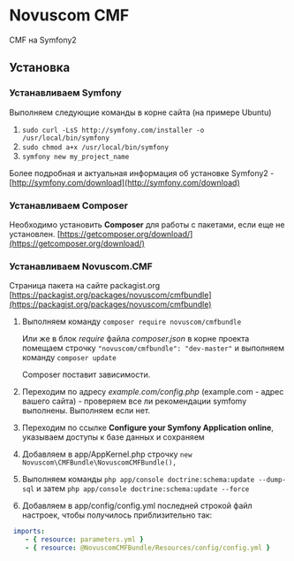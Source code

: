 # Novuscom CMF #

CMF на Symfony2

## Установка ##

### Устанавливаем Symfony ###

Выполняем следующие команды в корне сайта (на примере Ubuntu)

1. `sudo curl -LsS http://symfony.com/installer -o /usr/local/bin/symfony`
2. `sudo chmod a+x /usr/local/bin/symfony`
3. `symfony new my_project_name`

Более подробная и актуальная информация об установке Symfony2 - [http://symfony.com/download](http://symfony.com/download)

### Устанавливаем Composer ###

Необходимо установить **Composer** для работы с пакетами, если еще не установлен. 
[https://getcomposer.org/download/](https://getcomposer.org/download/)

### Устанавливаем Novuscom.CMF ###

Страница пакета на сайте packagist.org [https://packagist.org/packages/novuscom/cmfbundle](https://packagist.org/packages/novuscom/cmfbundle)

1. Выполняем команду `composer require novuscom/cmfbundle`
 
    Или же в блок *require* файла *composer.json* в корне проекта помещаем строчку `"novuscom/cmfbundle": "dev-master"`
    и выполняем команду `composer update`
 
    Composer поставит зависимости. 

2. Переходим по адресу *example.com/config.php* (example.com - адрес вашего сайта) - проверяем все ли рекомендации symfomy выполнены.
    Выполняем если нет.

3. Переходим по ссылке **Configure your Symfony Application online**, указываем доступы к базе данных и сохраняем

4. Добавляем в app/AppKernel.php строчку `new Novuscom\CMFBundle\NovuscomCMFBundle(),`

5. Выполняем команды `php app/console doctrine:schema:update --dump-sql` и затем `php app/console doctrine:schema:update --force`

6. Добавляем в app/config/config.yml последней строкой файл настроек, чтобы получилось приблизительно так: 

```yaml
 imports:
    - { resource: parameters.yml }
    - { resource: @NovuscomCMFBundle/Resources/config/config.yml }
```










